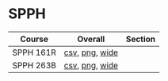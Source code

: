 # SPPH

| Course | Overall | Section |
| ------ | ------- | ------- |
| SPPH 161R | [csv](https://github.com/UCSD-Historical-Enrollment-Data/2024Fall/blob/main/overall/SPPH%20161R.csv), [png](https://raw.githubusercontent.com/UCSD-Historical-Enrollment-Data/2024Fall/main/plot_overall/SPPH%20161R.png), [wide](https://raw.githubusercontent.com/UCSD-Historical-Enrollment-Data/2024Fall/main/plot_overall_wide/SPPH%20161R.png) |  |
| SPPH 263B | [csv](https://github.com/UCSD-Historical-Enrollment-Data/2024Fall/blob/main/overall/SPPH%20263B.csv), [png](https://raw.githubusercontent.com/UCSD-Historical-Enrollment-Data/2024Fall/main/plot_overall/SPPH%20263B.png), [wide](https://raw.githubusercontent.com/UCSD-Historical-Enrollment-Data/2024Fall/main/plot_overall_wide/SPPH%20263B.png) |  |
